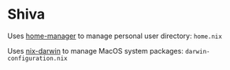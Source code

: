 # Shiva

Uses [home-manager](https://github.com/rycee/home-manager) to manage personal user directory: `home.nix`

Uses [nix-darwin](https://github.com/LnL7/nix-darwin) to manage MacOS system packages: `darwin-configuration.nix`
